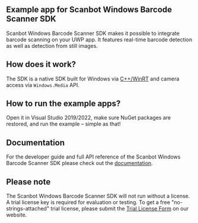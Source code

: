 ## Example app for Scanbot Windows Barcode Scanner SDK

Scanbot Windows Barcode Scanner SDK makes it possible to integrate barcode scanning on your UWP app. 
It features real-time barcode detection as well as detection from still images.

## How does it work?

The SDK is a native SDK built for Windows via 
[C++/WinRT](https://docs.microsoft.com/en-us/windows/uwp/cpp-and-winrt-apis/intro-to-using-cpp-with-winrt) 
and camera access via `Windows.Media` API.

## How to run the example apps?

Open it in Visual Studio 2019/2022, make sure NuGet packages are restored, and run the example – simple as that!

## Documentation

For the developer guide and full API reference of the Scanbot Windows Barcode Scanner SDK please check out the
[documentation](https://docs.scanbot.io/barcode-scanner-sdk/windows/introduction/).

## Please note

The Scanbot Windows Barcode Scanner SDK will not run without a license.
A trial license key is required for evaluation or testing.
To get a free "no-strings-attached" trial license, please submit the
[Trial License Form](https://scanbot.io/trial/) on our website.
